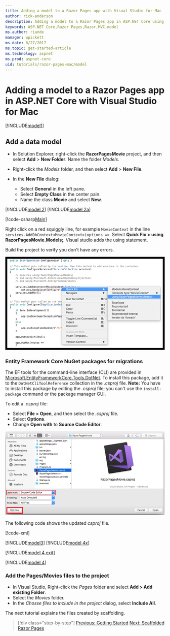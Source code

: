 ```yaml
---
title: Adding a model to a Razor Pages app with Visual Studio for Mac
author: rick-anderson
description: Adding a model to a Razor Pages app in ASP.NET Core using Visual Studio for Mac
keywords: ASP.NET Core,Razor Pages,Razor,MVC,model
ms.author: riande
manager: wpickett
ms.date: 8/27/2017
ms.topic: get-started-article
ms.technology: aspnet
ms.prod: aspnet-core
uid: tutorials/razor-pages-mac/model
---
```


# Adding a model to a Razor Pages app in ASP.NET Core with Visual Studio for Mac

[!INCLUDE[model1](../../includes/RP/model1.md)]

## Add a data model

* In Solution Explorer, right-click the **RazorPagesMovie** project, and then select **Add** > **New Folder**. Name the folder *Models*.
* Right-click the *Models* folder, and then select **Add** > **New File**.
* In the **New File** dialog:

  * Select **General** in the left pane.
  * Select **Empty Class** in the center pain.
  * Name the class **Movie** and select **New**.

[!INCLUDE[model 2](../../includes/RP/model2.md)]
[!INCLUDE[model 2a](../../includes/RP/model2a.md)]

[!code-csharp[Main](../../tutorials/razor-pages/razor-pages-start/sample/RazorPagesMovie/Startup.cs?name=snippet_ConfigureServices2&highlight=3-6)]

Right click on a red squiggly line, for example `MovieContext` in the line `services.AddDbContext<MovieContext>(options =>`. Select **Quick Fix > using RazorPagesMovie.Models;**. Visual studio adds the using statement.

Build the project to verify you don't have any errors.

![Create page](model/red.png)

### Entity Framework Core NuGet packages for migrations

The EF tools for the command-line interface (CLI) are provided in [Microsoft.EntityFrameworkCore.Tools.DotNet](https://www.nuget.org/packages/Microsoft.EntityFrameworkCore.Tools.DotNet). To install this package, add it to the `DotNetCliToolReference` collection in the *.csproj* file. **Note:** You have to install this package by editing the *.csproj* file; you can't use the `install-package` command or the package manager GUI.

To edit a *.csproj* file:

* Select **File > Open**, and then select the *.csproj* file.
* Select **Options**.
* Change **Open with** to **Source Code Editor**.

![Edit csproj file](model/csproj.png)

The following code shows the updated *csproj* file.

[!code-xml[](../../tutorials/razor-pages/razor-pages-start/sample/RazorPagesMovie/RazorPagesMovie.cli.csproj?highlight=10)]

[!INCLUDE[model3](../../includes/RP/model3.md)]
[!INCLUDE[model 4x](../../includes/RP/model4x.md)]

[!INCLUDE[model 4 exit](../../includes/RP/model4exit.md)]

[!INCLUDE[model 4](../../includes/RP/model4.md)]

### Add the Pages/Movies files to the project

* In Visual Studio, Right-click the *Pages* folder and select **Add > Add existing Folder**.
* Select the *Movies* folder.
* In the *Chosse files to include in the project* dialog, select **Include All**.

The next tutorial explains the files created by scaffolding.

>[!div class="step-by-step"]
[Previous: Getting Started](xref:tutorials/razor-pages-mac/razor-pages-start)
[Next: Scaffolded Razor Pages](xref:tutorials/razor-pages/page)
